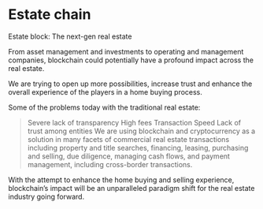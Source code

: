 # Estate chain
Estate block: The next-gen real estate

From asset management and investments to operating and management companies, blockchain could potentially have a profound impact across the real estate.

We are trying to open up more possibilities, increase trust and enhance the overall experience of the players in a home buying process.

Some of the problems today with the traditional real estate:
> Severe lack of transparency
> High fees
> Transaction Speed
> Lack of trust among entities
We are using blockchain and cryptocurrency as a solution in many facets of commercial real estate transactions including property and title searches, financing, leasing, purchasing and selling, due diligence, managing cash flows, and payment management, including cross-border transactions.

With the attempt to enhance the home buying and selling experience, blockchain’s impact will be an unparalleled paradigm shift for the real estate industry going forward.
